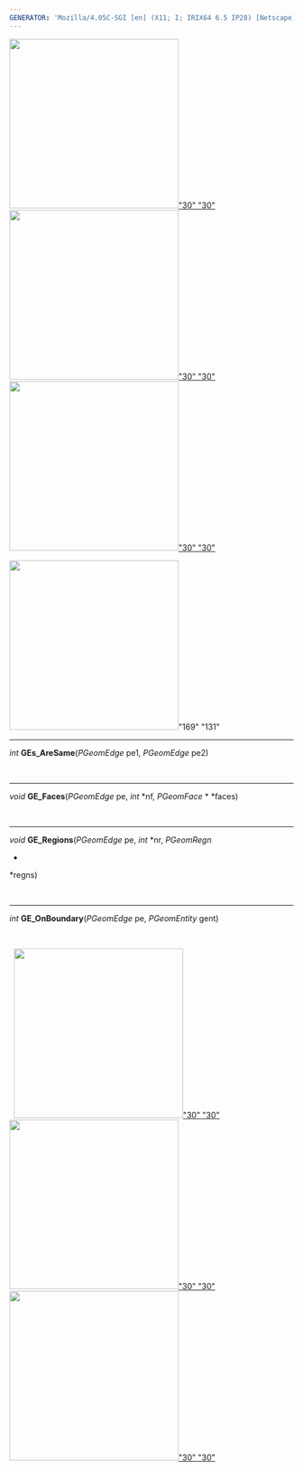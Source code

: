 ```yaml
---
GENERATOR: 'Mozilla/4.05C-SGI [en] (X11; I; IRIX64 6.5 IP28) [Netscape]'
---
```

[<img height="300" width="300" src="../images/arrow2.gif">"30"
"30"](mstkla.md#MODEL%20EDGE:) [<img height="300" width="300" src="../images/arrow3.gif">"30"
"30"](GeomFace.md) [<img height="300" width="300" src="../images/arrow4.gif">"30"
"30"](GeomVertex.md)

<img height="300" width="300" src="../images/construction14.gif">"169" "131"

------------------------------------------------------------------------



*int* **GEs\_AreSame**(*PGeomEdge* pe1, *PGeomEdge* pe2)

 

------------------------------------------------------------------------



*void* **GE\_Faces**(*PGeomEdge* pe, *int* 
*nf, *PGeomFace* 
*
*faces)

 

------------------------------------------------------------------------



*void* **GE\_Regions**(*PGeomEdge* pe, *int* 
*nr, *PGeomRegn*

*
*regns)

 

------------------------------------------------------------------------



*int* **GE\_OnBoundary**(*PGeomEdge* pe, *PGeomEntity* gent)

 

 
[<img height="300" width="300" src="../images/arrow2.gif">"30"
"30"](mstkla.md#MODEL%20EDGE:) [<img height="300" width="300" src="../images/arrow3.gif">"30"
"30"](GeomFace.md) [<img height="300" width="300" src="../images/arrow4.gif">"30"
"30"](GeomVertex.md)

